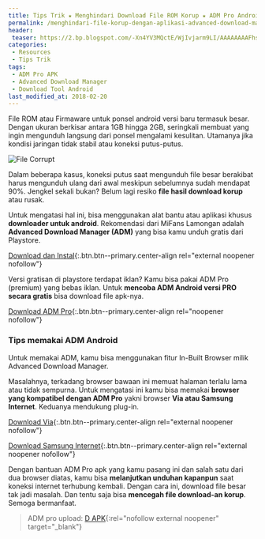```yaml
---
title: Tips Trik ★ Menghindari Download File ROM Korup ★ ADM Pro Android
permalink: /menghindari-file-korup-dengan-aplikasi-advanced-download-manager
header:
 teaser: https://2.bp.blogspot.com/-Xn4YV3MQctE/WjIvjarm9LI/AAAAAAAAFhs/jkHjv0BSbLsyKV8O0blfojyW8BE8VJGGQCLcBGAs/w600-h300-c/corrupt-147974.jpg 
categories:
 - Resources
 - Tips Trik
tags:
 - ADM Pro APK
 - Advanced Download Manager
 - Download Tool Android
last_modified_at: 2018-02-20
---
```


File ROM atau Firmaware untuk ponsel android versi baru termasuk besar. Dengan ukuran berkisar antara 1GB hingga 2GB, seringkali membuat yang ingin mengunduh langsung dari ponsel mengalami kesulitan. Utamanya jika kondisi jaringan tidak stabil atau koneksi putus-putus.

![File Corrupt](https://2.bp.blogspot.com/-Xn4YV3MQctE/WjIvjarm9LI/AAAAAAAAFhs/jkHjv0BSbLsyKV8O0blfojyW8BE8VJGGQCLcBGAs/s600/corrupt-147974.jpg)
 
Dalam beberapa kasus, koneksi putus saat mengunduh file besar berakibat harus mengunduh ulang dari awal meskipun sebelumnya sudah mendapat 90%. Jengkel sekali bukan? Belum lagi resiko **file hasil download korup** atau rusak.

Untuk mengatasi hal ini, bisa menggunakan alat bantu atau aplikasi khusus **downloader untuk android**. Rekomendasi dari MiFans Lamongan adalah **Advanced Download Manager (ADM)** yang bisa kamu unduh gratis dari Playstore.

[Download dan Instal](https://play.google.com/store/apps/details?id=com.dv.adm){:.btn.btn--primary.center-align rel="external noopener nofollow"}

Versi gratisan di playstore terdapat iklan? Kamu bisa pakai ADM Pro (premium) yang bebas iklan. Untuk **mencoba ADM Android versi PRO secara gratis** bisa download file apk-nya.

[Download ADM Pro](/dl/pcloud?code=XZxHYL7ZHkaFFgWmAKQY5QB1ConyaREqdCo7&size=2MB&name=dapk.ga_ADMpro460.apk){:.btn.btn--primary.center-align rel="noopener nofollow"}

### Tips memakai ADM Android

Untuk memakai ADM, kamu bisa menggunakan fitur In-Built Browser milik Advanced Download Manager.

Masalahnya, terkadang browser bawaan ini memuat halaman terlalu lama atau tidak sempurna. Untuk mengatasi ini kamu bisa memakai **browser yang kompatibel dengan ADM Pro** yakni browser **Via atau Samsung Internet**. Keduanya mendukung plug-in.

[Download Via](/ttps://play.google.com/store/apps/details?id=mark.via.gp){:.btn.btn--primary.center-align rel="external noopener nofollow"}

[Download Samsung Internet](https://play.google.com/store/apps/details?id=com.sec.android.app.sbrowser){:.btn.btn--primary.center-align rel="external noopener nofollow"}

Dengan bantuan ADM Pro apk yang kamu pasang ini dan salah satu dari dua browser diatas, kamu bisa **melanjutkan unduhan kapanpun** saat koneksi internet terhubung kembali. Dengan cara ini, download file besar tak jadi masalah. Dan tentu saja bisa **mencegah file download-an korup**. Semoga bermanfaat.

> ADM pro upload: [D APK](https://www.dapk.ga){:rel="nofollow external noopener" target="_blank"}
